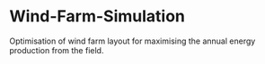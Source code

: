 # Wind-Farm-Simulation
Optimisation of wind farm layout for maximising the annual energy production from the field.

